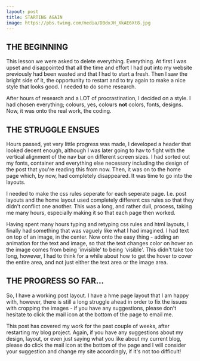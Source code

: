 ```yaml
---
layout: post
title: STARTING AGAIN
image: https://pbs.twimg.com/media/DBdxJH_XkAE6Xt8.jpg
---
```


<h2>THE BEGINNING</h2>
<p>This lesson we were asked to delete everything. Everything. At first I was upset and disappointed that all the time and effort I had put into my website previously had been wasted and that I had to start a fresh. Then I saw the bright side of it, the opportunity to restart and to try again to make a nice style that looks good. I needed to do some research.</p>
<p>  After hours of research and a LOT of procrastination, I decided on a style. I had chosen everything; colours, yes, colo<strong>u</strong>rs <strong>not</strong> colors, fonts, designs. Now, it was onto the real work, the coding.</p>
  
<h2>THE STRUGGLE ENSUES</h2>
<p>Hours passed, yet very little progress was made, I developed a header that looked decent enough, although I was later going to hav to fight with the vertical alignment of the nav bar on different screen sizes. I had sorted out my fonts, container and everything else necessary including the design of the post that you're reading this from now. Then, it was on to the home page which, by now, had completely disappeared. It was time to go into the layouts.</p>
<p>  I needed to make the css rules seperate for each seperate page. I.e. post layouts and the home layout used completely different css rules so that they didn't conflict one another. This was a long, and rather dull, process, taking me many hours, especially making it so that each page then worked.</p>
<p>  Having spent many hours typing and retyping css rules and html layouts, I finally had something that was vaguely like what I had imagined. I had text on top of an image, in the center. Now onto the easy thing - adding an animation for the text and image, so that the text changes color on hover an the image comes from being 'invisible' to being 'visible'. This didn't take too long, however, I had to think for a while about how to get the hover to cover the entire area, and not just either the text area or the image area.</p>
  
<h2>THE PROGRESS SO FAR...</h2>
<p>So, I have a working post layout. I have a hme page layout that I am happy with, however, there is still a long struggle ahead in order to fix the issues with cropping the images - if you have any suggestions, please don't hesitate to click the mail icon at the bottom of the page to email me.</p>
<p>  This post has covered my work for the past couple of weeks, after restarting my blog project. Again, if you have any suggestions about my design, layout, or even just saying what you like about my current blog, please do click the mail icon at the bottom of the page and I will consider your suggestion and change my site accordingly, if it's not too difficult!</p>
